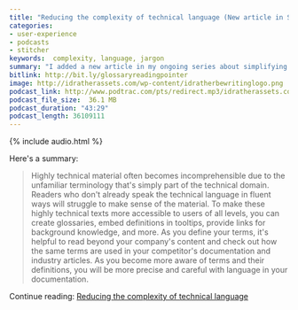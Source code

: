 ```yaml
---
title: "Reducing the complexity of technical language (New article in Simplifying Complexity series)"
categories:
- user-experience
- podcasts
- stitcher
keywords:  complexity, language, jargon
summary: "I added a new article in my ongoing series about simplifying complexity. The article is called <i>Reducing the complexity of technical language</i> and explores reasons why the language in technical documentation tends become so full of jargon and other unfamiliar terms, and a few solutions for simplifying the language. I emphasize the need to read the competitor's documentation and other articles in the industry to get a sense of the right terms and contexts that users likely expect. I also decided to read the article for those who prefer podcasts."
bitlink: http://bit.ly/glossaryreadingpointer
image: http://idratherassets.com/wp-content/idratherbewritinglogo.png
podcast_link: http://www.podtrac.com/pts/redirect.mp3/idratherassets.com/podcasts/glossaryreading.mp3
podcast_file_size:  36.1 MB
podcast_duration: "43:29"
podcast_length: 36109111
---
```


{% include audio.html %}

Here's a summary:

> Highly technical material often becomes incomprehensible due to the unfamiliar terminology that's simply part of the technical domain. Readers who don't already speak the technical language in fluent ways will struggle to make sense of the material. To make these highly technical texts more accessible to users of all levels, you can create glossaries, embed definitions in tooltips, provide links for background knowledge, and more. As you define your terms, it's helpful to read beyond your company's content and check out how the same terms are used in your competitor's documentation and industry articles. As you become more aware of terms and their definitions, you will be more precise and careful with language in your documentation.

Continue reading: [Reducing the complexity of technical language](http://idratherbewriting.com/simplifying-complexity/reducing-the-complexity-of-technical-language.html)
